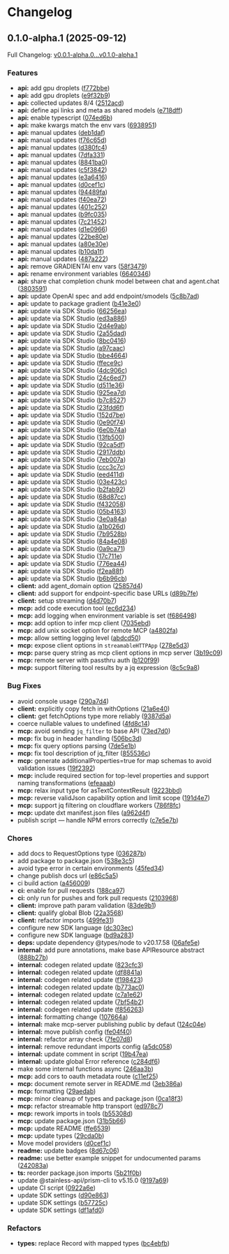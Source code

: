 # Changelog

## 0.1.0-alpha.1 (2025-09-12)

Full Changelog: [v0.0.1-alpha.0...v0.1.0-alpha.1](https://github.com/digitalocean/gradient-typescript/compare/v0.0.1-alpha.0...v0.1.0-alpha.1)

### Features

* **api:** add gpu droplets ([f772bbe](https://github.com/digitalocean/gradient-typescript/commit/f772bbeff72966c91777dbbd6a1b4eef4ebc315f))
* **api:** add gpu droplets ([e9f32b9](https://github.com/digitalocean/gradient-typescript/commit/e9f32b90c21d6f56e9f1354c3afac7e81f35e6c0))
* **api:** collected updates 8/4 ([2512acd](https://github.com/digitalocean/gradient-typescript/commit/2512acd4c8b2831cdf553cebdc379e6087c5a110))
* **api:** define api links and meta as shared models ([e718dff](https://github.com/digitalocean/gradient-typescript/commit/e718dff5d2c9e8e9b70a665be8fcf0ab254393ec))
* **api:** enable typescript ([074ed6b](https://github.com/digitalocean/gradient-typescript/commit/074ed6b8eeef29ec92c50523d9c801d5f4b633e2))
* **api:** make kwargs match the env vars ([6938951](https://github.com/digitalocean/gradient-typescript/commit/693895157a0f48e67f292f0a3c2b048f25fca206))
* **api:** manual updates ([deb1daf](https://github.com/digitalocean/gradient-typescript/commit/deb1dafa116b729704ef20d3a8a32ac94b926012))
* **api:** manual updates ([f76c65d](https://github.com/digitalocean/gradient-typescript/commit/f76c65d83997e048de1f85cb92a4e9f7e3377225))
* **api:** manual updates ([d380fc4](https://github.com/digitalocean/gradient-typescript/commit/d380fc4f9860c682e42d1b06f8a5050dd2145e18))
* **api:** manual updates ([7dfa331](https://github.com/digitalocean/gradient-typescript/commit/7dfa33182e7b9ad09aeca1fe065527f7ef8a1780))
* **api:** manual updates ([8841ba0](https://github.com/digitalocean/gradient-typescript/commit/8841ba0d0ac8117f8b1b08852e87b459f1321069))
* **api:** manual updates ([c5f3842](https://github.com/digitalocean/gradient-typescript/commit/c5f3842aaccf8966b638e90ad611ff404c37f72b))
* **api:** manual updates ([e3a6416](https://github.com/digitalocean/gradient-typescript/commit/e3a6416da84e6719b3f1e5c47c77e89b6b36c226))
* **api:** manual updates ([d0cef1c](https://github.com/digitalocean/gradient-typescript/commit/d0cef1c23c580334ac9becee1e77410f562e720a))
* **api:** manual updates ([94489fa](https://github.com/digitalocean/gradient-typescript/commit/94489facf915f1e434ffb2e705dda92e7c257f41))
* **api:** manual updates ([f40ea72](https://github.com/digitalocean/gradient-typescript/commit/f40ea72d67088f8a9db3fef12eb5769b4170e8e6))
* **api:** manual updates ([401c252](https://github.com/digitalocean/gradient-typescript/commit/401c252c680bccf0e33c040b64d3d1e2f6747bb8))
* **api:** manual updates ([b9fc035](https://github.com/digitalocean/gradient-typescript/commit/b9fc03555fd70676fff963a77833f740401d1fac))
* **api:** manual updates ([7c21452](https://github.com/digitalocean/gradient-typescript/commit/7c21452e633e28df1cd15bb913f7fbc62bf76b93))
* **api:** manual updates ([d1e0966](https://github.com/digitalocean/gradient-typescript/commit/d1e09664b5013618516c3722ff537f75cd9ef4ac))
* **api:** manual updates ([22be80e](https://github.com/digitalocean/gradient-typescript/commit/22be80e8d8b57f770a5e3c6d5c6bfa923d8f052c))
* **api:** manual updates ([a80e30e](https://github.com/digitalocean/gradient-typescript/commit/a80e30e1260c0df351841471c193e06bae5fc49f))
* **api:** manual updates ([b10da1f](https://github.com/digitalocean/gradient-typescript/commit/b10da1f346a43be6b8af75c86424db2b7d17e5ec))
* **api:** manual updates ([487a222](https://github.com/digitalocean/gradient-typescript/commit/487a22249c8d5c2f6447e6cbcf64d9a2648384b7))
* **api:** remove GRADIENTAI env vars ([58f3479](https://github.com/digitalocean/gradient-typescript/commit/58f347925628416369464041b05e936c4870bdfc))
* **api:** rename environment variables ([6640346](https://github.com/digitalocean/gradient-typescript/commit/6640346684436310caa8415b67d3a8e9b32201df))
* **api:** share chat completion chunk model between chat and agent.chat ([3803591](https://github.com/digitalocean/gradient-typescript/commit/3803591716d2e97022d807e8a77c35beb74e084d))
* **api:** update OpenAI spec and add endpoint/smodels ([5c8b7ad](https://github.com/digitalocean/gradient-typescript/commit/5c8b7adee37a561f3c7039c9511e606a6afeb2ef))
* **api:** update to package gradient ([b41e3e0](https://github.com/digitalocean/gradient-typescript/commit/b41e3e0aa95c52c2632c36df174db541da2944f5))
* **api:** update via SDK Studio ([66256ea](https://github.com/digitalocean/gradient-typescript/commit/66256ea55c165e9acf5b3eb1041d38783aa5838f))
* **api:** update via SDK Studio ([ed3a886](https://github.com/digitalocean/gradient-typescript/commit/ed3a886d1bcd1ba619c4cf82c6947f3443c325f4))
* **api:** update via SDK Studio ([2d4e9ab](https://github.com/digitalocean/gradient-typescript/commit/2d4e9abaeea04ad12bd0f96c864ebb8b9bb67057))
* **api:** update via SDK Studio ([2a55dad](https://github.com/digitalocean/gradient-typescript/commit/2a55dade2e904d88f9ba56b21ed4133e324d8b4f))
* **api:** update via SDK Studio ([8bc0416](https://github.com/digitalocean/gradient-typescript/commit/8bc0416f4b495b85bb9d16399f042fc33cb8a267))
* **api:** update via SDK Studio ([a97caac](https://github.com/digitalocean/gradient-typescript/commit/a97caaccf71e9bbf1e2f4d1134ee65df6016261f))
* **api:** update via SDK Studio ([bbe4664](https://github.com/digitalocean/gradient-typescript/commit/bbe4664863ed8b8536e98e678fd5d902b89d3fb3))
* **api:** update via SDK Studio ([ffece9c](https://github.com/digitalocean/gradient-typescript/commit/ffece9c5a74ec9d49260bcddeb08d16d2453a249))
* **api:** update via SDK Studio ([4dc906c](https://github.com/digitalocean/gradient-typescript/commit/4dc906c9ec3e8c051a58dd45d4f19a660dd1fa0c))
* **api:** update via SDK Studio ([24c6ed7](https://github.com/digitalocean/gradient-typescript/commit/24c6ed7a6025fbac2bff8d15b8cac28684afd2d1))
* **api:** update via SDK Studio ([d511e36](https://github.com/digitalocean/gradient-typescript/commit/d511e36890a42c6375d8b274f06e8efe9d0cfb2f))
* **api:** update via SDK Studio ([925ea7d](https://github.com/digitalocean/gradient-typescript/commit/925ea7d77db67aca7d8ddd762ae25cd2de5ed56f))
* **api:** update via SDK Studio ([b7c8527](https://github.com/digitalocean/gradient-typescript/commit/b7c85272ebc3896afc6c8ebb75a3e93a36789aa0))
* **api:** update via SDK Studio ([23fdd6f](https://github.com/digitalocean/gradient-typescript/commit/23fdd6f22df22bb7d4b95c295804c40ec45333ad))
* **api:** update via SDK Studio ([152d7be](https://github.com/digitalocean/gradient-typescript/commit/152d7be0ac4225b69e2526c63ead992c32d581d4))
* **api:** update via SDK Studio ([0e90f74](https://github.com/digitalocean/gradient-typescript/commit/0e90f741c95b4021f808f881515e950662cf4b92))
* **api:** update via SDK Studio ([6e0b74a](https://github.com/digitalocean/gradient-typescript/commit/6e0b74ac8a8e5a65c67b2a44255c8ac30d138af7))
* **api:** update via SDK Studio ([13fb500](https://github.com/digitalocean/gradient-typescript/commit/13fb5007b2f9ef7086ab85419ef5ee0c63aaea3b))
* **api:** update via SDK Studio ([92ca5df](https://github.com/digitalocean/gradient-typescript/commit/92ca5df1c3b09b957293bb11fb77c4447e9e5fdc))
* **api:** update via SDK Studio ([2917ddb](https://github.com/digitalocean/gradient-typescript/commit/2917ddb3070497bf521cf9840549327daad63e1e))
* **api:** update via SDK Studio ([7eb007a](https://github.com/digitalocean/gradient-typescript/commit/7eb007aa1cd331e5bd7d5fdd0957a7a0cc200fed))
* **api:** update via SDK Studio ([ccc3c7c](https://github.com/digitalocean/gradient-typescript/commit/ccc3c7c15d1e13317ce55c7adf15cd277b77dbc4))
* **api:** update via SDK Studio ([eed411d](https://github.com/digitalocean/gradient-typescript/commit/eed411d7fd2abee63cd89efbd8821e225d65aed4))
* **api:** update via SDK Studio ([03e423c](https://github.com/digitalocean/gradient-typescript/commit/03e423c2fdd40427a8626f764442d673b096f96a))
* **api:** update via SDK Studio ([b2fab92](https://github.com/digitalocean/gradient-typescript/commit/b2fab9261b093a53bf3c37f2e0c84c1f662651f7))
* **api:** update via SDK Studio ([68d87cc](https://github.com/digitalocean/gradient-typescript/commit/68d87ccd177ba3b4831746e9900c988aaa2e0870))
* **api:** update via SDK Studio ([f432058](https://github.com/digitalocean/gradient-typescript/commit/f432058cfe8a8ed22420811893890697a1b92693))
* **api:** update via SDK Studio ([05b4163](https://github.com/digitalocean/gradient-typescript/commit/05b4163602eff4d4190c350bac818911ba6e887f))
* **api:** update via SDK Studio ([3e0a84a](https://github.com/digitalocean/gradient-typescript/commit/3e0a84ae89b502cf7f119c65e235d9e1e8207929))
* **api:** update via SDK Studio ([a1b026d](https://github.com/digitalocean/gradient-typescript/commit/a1b026db37265536b765b7f02fde4a7f38d86c33))
* **api:** update via SDK Studio ([7b9528b](https://github.com/digitalocean/gradient-typescript/commit/7b9528b432069d75e0f4629dd71068bc1e3b9f7d))
* **api:** update via SDK Studio ([84a4e08](https://github.com/digitalocean/gradient-typescript/commit/84a4e0860852fe0dfd62049a110430348a28b85d))
* **api:** update via SDK Studio ([0a9ca71](https://github.com/digitalocean/gradient-typescript/commit/0a9ca71803fb88ae1463b6c32c6fcda7193ff113))
* **api:** update via SDK Studio ([17c711e](https://github.com/digitalocean/gradient-typescript/commit/17c711e56a533d2e618552b04969ff8bf2c1aff2))
* **api:** update via SDK Studio ([776ea44](https://github.com/digitalocean/gradient-typescript/commit/776ea449af70dab2e9f2befa3b1faf478a135a88))
* **api:** update via SDK Studio ([f2ea88f](https://github.com/digitalocean/gradient-typescript/commit/f2ea88fa322c037c9bebf17679e696da0b28c2f3))
* **api:** update via SDK Studio ([b6b96cb](https://github.com/digitalocean/gradient-typescript/commit/b6b96cbbc54fb26cc3cabb0eceb168c7a798ceab))
* **client:** add agent_domain option ([25857d4](https://github.com/digitalocean/gradient-typescript/commit/25857d47d4efc13aff14ea8a4746535c2812c3c9))
* **client:** add support for endpoint-specific base URLs ([d89b7fe](https://github.com/digitalocean/gradient-typescript/commit/d89b7febc42574f6137870cfe2d35d4947968c09))
* **client:** setup streaming ([d4d70b7](https://github.com/digitalocean/gradient-typescript/commit/d4d70b7814940b0e3b62428c03e978d050b0fb73))
* **mcp:** add code execution tool ([ec6d234](https://github.com/digitalocean/gradient-typescript/commit/ec6d2343946f2dee13fb46fb114f7283134f620b))
* **mcp:** add logging when environment variable is set ([f686498](https://github.com/digitalocean/gradient-typescript/commit/f686498437345c33e8c93c674e1ac68df3a12e64))
* **mcp:** add option to infer mcp client ([7035ebd](https://github.com/digitalocean/gradient-typescript/commit/7035ebd82e4ae5183b4649d1f6ee89ff7a8338f7))
* **mcp:** add unix socket option for remote MCP ([a4802fa](https://github.com/digitalocean/gradient-typescript/commit/a4802fadb242d3907f7805e6e64f817b0df63c65))
* **mcp:** allow setting logging level ([abdcd50](https://github.com/digitalocean/gradient-typescript/commit/abdcd5033d16f23f133ad895663a772efa14b78c))
* **mcp:** expose client options in `streamableHTTPApp` ([278e5d3](https://github.com/digitalocean/gradient-typescript/commit/278e5d3bc7d4bef27b52f5ed371ef2d242805b25))
* **mcp:** parse query string as mcp client options in mcp server ([3b19c09](https://github.com/digitalocean/gradient-typescript/commit/3b19c0907c0e58b2069978b2157268ab92dfc6bd))
* **mcp:** remote server with passthru auth ([b120f99](https://github.com/digitalocean/gradient-typescript/commit/b120f9944bfc69416c23627073c690a4600f9f19))
* **mcp:** support filtering tool results by a jq expression ([8c5c9a8](https://github.com/digitalocean/gradient-typescript/commit/8c5c9a835b34341a946d4d5a64da319bbb186be6))


### Bug Fixes

* avoid console usage ([290a7d4](https://github.com/digitalocean/gradient-typescript/commit/290a7d4c698cd2e1d0fc883bfa59a1319562ee84))
* **client:** explicitly copy fetch in withOptions ([21a6e40](https://github.com/digitalocean/gradient-typescript/commit/21a6e40d0954116159b5d2896e8d7d4d7d376b6a))
* **client:** get fetchOptions type more reliably ([9387d5a](https://github.com/digitalocean/gradient-typescript/commit/9387d5a801229d729ca5ad691d52b39ddaad0891))
* coerce nullable values to undefined ([4fd8c14](https://github.com/digitalocean/gradient-typescript/commit/4fd8c147f1cf27e642326464c20bc876be9c8565))
* **mcp:** avoid sending `jq_filter` to base API ([73ed7d0](https://github.com/digitalocean/gradient-typescript/commit/73ed7d0766b5e96ed595964d38a68db2bcb0ed47))
* **mcp:** fix bug in header handling ([506bc3d](https://github.com/digitalocean/gradient-typescript/commit/506bc3dde42b290f513bd0924fce6439ce6dfbb5))
* **mcp:** fix query options parsing ([7de5e1b](https://github.com/digitalocean/gradient-typescript/commit/7de5e1b4545fa643f5691f7b225d4a594c153a76))
* **mcp:** fix tool description of jq_filter ([855536c](https://github.com/digitalocean/gradient-typescript/commit/855536c6a5ec8658d7a4957ed27d7de0fe84edd0))
* **mcp:** generate additionalProperties=true for map schemas to avoid validation issues ([19f2392](https://github.com/digitalocean/gradient-typescript/commit/19f239240c2ddb63b455e7ed599e9c8e687e4d19))
* **mcp:** include required section for top-level properties and support naming transformations ([efeaaab](https://github.com/digitalocean/gradient-typescript/commit/efeaaabb6c643dc2412dc967726f48aeeaeab9a6))
* **mcp:** relax input type for asTextContextResult ([9223bbd](https://github.com/digitalocean/gradient-typescript/commit/9223bbda1d05cb7fa878f84dca575d6bf19f1ed8))
* **mcp:** reverse validJson capability option and limit scope ([191d4e7](https://github.com/digitalocean/gradient-typescript/commit/191d4e740cef98158f78536ab2e6a20cb63ae578))
* **mcp:** support jq filtering on cloudflare workers ([786f8fc](https://github.com/digitalocean/gradient-typescript/commit/786f8fc7c81c2977930e7b5ab2190851ffc12f2e))
* **mcp:** update dxt manifest.json files ([a962d4f](https://github.com/digitalocean/gradient-typescript/commit/a962d4f9e24d83af4a78f1fc0c543e2ea17ef8dc))
* publish script — handle NPM errors correctly ([c7e5e7b](https://github.com/digitalocean/gradient-typescript/commit/c7e5e7b4a8c37124b69b86507185d63cb398a7a1))


### Chores

* add docs to RequestOptions type ([036287b](https://github.com/digitalocean/gradient-typescript/commit/036287bc3885b0433beaf77618928a660fb2edf9))
* add package to package.json ([538e3c5](https://github.com/digitalocean/gradient-typescript/commit/538e3c5f8b591888bc659fec013af2aa606bdf4d))
* avoid type error in certain environments ([45fed34](https://github.com/digitalocean/gradient-typescript/commit/45fed344336794a7e1e2a845992f3ee6663f8989))
* change publish docs url ([e86c5a5](https://github.com/digitalocean/gradient-typescript/commit/e86c5a55bdf78793ef24b97dd931874798a7483b))
* ci build action ([a456009](https://github.com/digitalocean/gradient-typescript/commit/a456009e30d8fce75eeec49e924f4b3af2a98661))
* **ci:** enable for pull requests ([188ca97](https://github.com/digitalocean/gradient-typescript/commit/188ca97e3a88fa8e0c1823ed954735d3a33a164c))
* **ci:** only run for pushes and fork pull requests ([2103968](https://github.com/digitalocean/gradient-typescript/commit/21039682661b4dfcdfaf4783eb385be82f149bc9))
* **client:** improve path param validation ([83de9b1](https://github.com/digitalocean/gradient-typescript/commit/83de9b182e9fe8b083691253ed8563bf17e65aa0))
* **client:** qualify global Blob ([22a3568](https://github.com/digitalocean/gradient-typescript/commit/22a356887cc2c3b3d44e094d4c98fb3aff96609a))
* **client:** refactor imports ([499fe31](https://github.com/digitalocean/gradient-typescript/commit/499fe319c5689435602131cbd56c7ded5a05d23f))
* configure new SDK language ([dc303ec](https://github.com/digitalocean/gradient-typescript/commit/dc303ecd85799000c8dd285bc7cd4b6d443f1def))
* configure new SDK language ([bd9a283](https://github.com/digitalocean/gradient-typescript/commit/bd9a283c2a4ae505904c9b77865018c870ee2806))
* **deps:** update dependency @types/node to v20.17.58 ([06afe5e](https://github.com/digitalocean/gradient-typescript/commit/06afe5ec42b85ce579ee80eee8bb89160957bf2c))
* **internal:** add pure annotations, make base APIResource abstract ([888b27b](https://github.com/digitalocean/gradient-typescript/commit/888b27b1af7509b21ef6e535fc6cc99084cfecfb))
* **internal:** codegen related update ([823cfc3](https://github.com/digitalocean/gradient-typescript/commit/823cfc354efdf5703d1e70f65a1df3e95ff1cce7))
* **internal:** codegen related update ([df8841a](https://github.com/digitalocean/gradient-typescript/commit/df8841ab823cf35cb7d98004f5a1e7818ee7d311))
* **internal:** codegen related update ([f198423](https://github.com/digitalocean/gradient-typescript/commit/f198423050c01d22c194f659420c0cd3ed288d6b))
* **internal:** codegen related update ([b773ac0](https://github.com/digitalocean/gradient-typescript/commit/b773ac0674091104e38011573006a881df5f3746))
* **internal:** codegen related update ([c7a1e62](https://github.com/digitalocean/gradient-typescript/commit/c7a1e6243c06aef5051c5ae5e839d6c95fe61520))
* **internal:** codegen related update ([7bf54b2](https://github.com/digitalocean/gradient-typescript/commit/7bf54b20d3f9a51b1eb0260adbacf593cd929e9f))
* **internal:** codegen related update ([f856263](https://github.com/digitalocean/gradient-typescript/commit/f856263877d62a3f5344d3596a406452a5745a81))
* **internal:** formatting change ([107664a](https://github.com/digitalocean/gradient-typescript/commit/107664a4ef8e8fbd4ae360f42132f8d196297ecf))
* **internal:** make mcp-server publishing public by defaut ([124c04e](https://github.com/digitalocean/gradient-typescript/commit/124c04e096ab7732c0a36546e1bd1c913b4428f0))
* **internal:** move publish config ([fe04f40](https://github.com/digitalocean/gradient-typescript/commit/fe04f40ef77e5525c210ae78dc6e519d1ae772fb))
* **internal:** refactor array check ([7fe07d8](https://github.com/digitalocean/gradient-typescript/commit/7fe07d838840c94a7b41fb57cb5817be0e14ab76))
* **internal:** remove redundant imports config ([a5dc058](https://github.com/digitalocean/gradient-typescript/commit/a5dc0580924984abdae3d2af99d1a81ca8f61d54))
* **internal:** update comment in script ([19b47ea](https://github.com/digitalocean/gradient-typescript/commit/19b47eadcd18af1280a1bcd852cf26ec36900331))
* **internal:** update global Error reference ([c284df6](https://github.com/digitalocean/gradient-typescript/commit/c284df6a5527bfc8a955c136c23835d1d7a798b7))
* make some internal functions async ([246aa3b](https://github.com/digitalocean/gradient-typescript/commit/246aa3b1d2d3696fac087b00f8d60bf861b72b36))
* **mcp:** add cors to oauth metadata route ([c11ef25](https://github.com/digitalocean/gradient-typescript/commit/c11ef2527decaa11a82b502aada3d1f5026c38db))
* **mcp:** document remote server in README.md ([3eb386a](https://github.com/digitalocean/gradient-typescript/commit/3eb386ab9ab8c35b637f45bb4bd2f633cd13e491))
* **mcp:** formatting ([29aedab](https://github.com/digitalocean/gradient-typescript/commit/29aedabcc65d83623ad8a411c32fc79e689b1861))
* **mcp:** minor cleanup of types and package.json ([0ca18f3](https://github.com/digitalocean/gradient-typescript/commit/0ca18f39b257a466585126a74997ed05c29eecca))
* **mcp:** refactor streamable http transport ([ed978c7](https://github.com/digitalocean/gradient-typescript/commit/ed978c73c3e6e272eb444754f32fb5a4e65538e1))
* **mcp:** rework imports in tools ([b55308d](https://github.com/digitalocean/gradient-typescript/commit/b55308d3636b0cdb2b4e5a6e6a5288be1c46a28e))
* **mcp:** update package.json ([31b5b66](https://github.com/digitalocean/gradient-typescript/commit/31b5b66c903aade77723f3c30868b56524bb3b30))
* **mcp:** update README ([ffe6539](https://github.com/digitalocean/gradient-typescript/commit/ffe65398617581c4b55e8098cb1616c79eb12299))
* **mcp:** update types ([29cda0b](https://github.com/digitalocean/gradient-typescript/commit/29cda0ba1926a39a642a8e703c3f284ab39b73f5))
* Move model providers ([d0cef1c](https://github.com/digitalocean/gradient-typescript/commit/d0cef1c23c580334ac9becee1e77410f562e720a))
* **readme:** update badges ([8d67c06](https://github.com/digitalocean/gradient-typescript/commit/8d67c068eabf4d4cae4b5001777f00009ec05dc5))
* **readme:** use better example snippet for undocumented params ([242083a](https://github.com/digitalocean/gradient-typescript/commit/242083afd27643693ae030f487121c19b1a4e55e))
* **ts:** reorder package.json imports ([5b21f0b](https://github.com/digitalocean/gradient-typescript/commit/5b21f0bfa1b09cea2f5a21a02fbad438aea730b8))
* update @stainless-api/prism-cli to v5.15.0 ([9197a69](https://github.com/digitalocean/gradient-typescript/commit/9197a6936097f86cb2d9a0f48df240471f44b07e))
* update CI script ([0922a6e](https://github.com/digitalocean/gradient-typescript/commit/0922a6ed953b890991b49e0c48ca5b3362cc9598))
* update SDK settings ([d90e863](https://github.com/digitalocean/gradient-typescript/commit/d90e863d41bab7555a1bd31426e7d99bd5d3a7d6))
* update SDK settings ([b57725c](https://github.com/digitalocean/gradient-typescript/commit/b57725c9422b13ff65458698db2371e70c7ea8de))
* update SDK settings ([df1afd0](https://github.com/digitalocean/gradient-typescript/commit/df1afd09796c208dbe32210a0c590fd968d510b1))


### Refactors

* **types:** replace Record with mapped types ([bc4ebfb](https://github.com/digitalocean/gradient-typescript/commit/bc4ebfb0be0223c440b4494847cbaae30eb97758))
